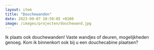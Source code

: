 ```yaml
---
layout: item
title: "Douchewanden"
date: 2023-09-07 10:59:05 +0100
image: /images/projecten/douchewand.jpg
---
```

Ik plaats ook douchewanden! Vaste wandjes of deuren, mogelijkheden genoeg. Kom ik binnenkort ook bij u een douchecabine plaatsen?

